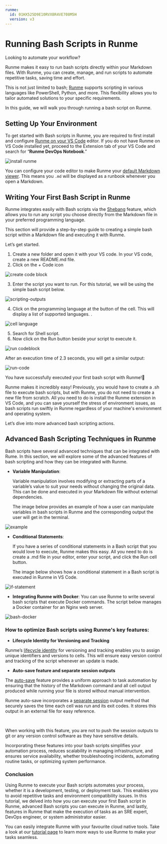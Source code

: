 ```yaml
---
runme:
  id: 01HX525D9E10RVX8R4VE708M5H
  version: v3
---
```


# Running Bash Scripts in Runme

Looking to automate your workflow?

Runme makes it easy to run bash scripts directly within your Markdown files. With Runme, you can create, manage, and run scripts to automate repetitive tasks, saving time and effort.

This is not just limited to bash; [Runme](https://runme.dev/) supports scripting in various languages like PowerShell, Python, and more. This flexibility allows you to tailor automated solutions to your specific requirements.

In this guide, we will walk you through running a bash script on Runme.

## **Setting Up Your Environment**

To get started with Bash scripts in Runme, you are required to first install and configure [Runme on your VS Code](https://docs.runme.dev/installation/installrunme) editor. If you do not have Runme on VS Code installed yet, proceed to the Extension tab of your VS Code and search for “**Runme DevOps Notebook**.”

![install runme](../../../static/img/guide-page/runme-notebooks.png)

You can configure your code editor to make Runme your [default Markdown viewer](https://docs.runme.dev/installation/installrunme#how-to-set-vs-code-as-your-default-markdown-viewer). This means you `.md` will be displayed as a runbook whenever you open a Markdown.

## **Writing Your First Bash Script in Runme**

Runme integrates easily with Bash scripts via the [Shebang](https://docs.runme.dev/configuration/shebang) feature, which allows you to run any script you choose directly from the Markdown file in your preferred programming language.

This section will provide a step-by-step guide to creating a simple bash script within a Markdown file and executing it with Runme.

Let’s get started.

1. Create a new folder and open it with your VS code. In your VS code, create a new README.md file.
2. Click on the + Code icon

![create code block](../../../static/img/guide-page/codeblock.png)

3. Enter the script you want to run. For this tutorial, we will be using the simple bash script below.

![scripting-outputs](../../../static/img/guide-page/scripting-outputs.png)

4. Click on the programming language at the button of the cell. This will display a list of supported languages. .

![cell language](../../../static/img/guide-page/language-mode.png)

5. Search for Shell script.
6. Now click on the Run button beside your script to execute it.

![run codeblock](../../../static/img/guide-page/executionpromt.png)

After an execution time of 2.3 seconds, you will get a similar output:

![run-code](../../../static/img/guide-page/runme-users.png)

You have successfully executed your first bash script with Runme!🎉

Runme makes it incredibly easy! Previously, you would have to create a .sh   file to execute bash scripts, but with Runme, you do not need to create a new file from scratch. All you need to do is install the Runme extension in VS Code, and you can save yourself the stress of environment issues, as bash scripts run swiftly in Runme regardless of your machine's environment and operating system.

Let’s dive into more advanced bash scripting actions.

## **Advanced Bash Scripting Techniques in Runme**

Bash scripts have several advanced techniques that can be integrated with Rume. In this section, we will explore some of the advanced features of bash scripting and how they can be integrated with Runme.

* **Variable Manipulation**:

   Variable manipulation involves modifying or extracting parts of a variable’s value to suit your needs without changing the original data. This can be done and executed in your Markdown file without external dependencies.

   The image below provides an example of how a user can manipulate variables in bash scripts in Runme and the corresponding output the user will get in the terminal.

![example](../../../static/img/guide-page/var-maniuplation.png)

* **Conditional Statements**:

   If you have a series of conditional statements in a Bash script that you would love to execute, Runme makes this easy. All you need to do is create a .md file in your editor, enter your script, and click the Run cell button.

   The image below shows how a conditional statement in a Bash script is executed in Runme in VS Code.

![if-statement](../../../static/img/guide-page/ifstatement.png)

* **Integrating Runme with Docker**:
   You can use Runme to write several bash scripts that execute Docker commands. The script below manages a Docker container for an Nginx web server.

![bash-docker](../../../static/img/guide-page/docker-bash.png)

### How to optimize Bash scripts using Runme's key features:

- **Lifecycle Identity for Versioning and Tracking**

Runme’s [lifecycle identity](https://docs.runme.dev/configuration/lifecycle-identity) for versioning and tracking enables you to assign unique identifiers and versions to cells. This will ensure easy version control and tracking of the script whenever an update is made.

- **Auto-save feature and separate session outputs**

The [auto-save](https://docs.runme.dev/configuration/auto-save) feature provides a uniform approach to task automation by ensuring that the history of the Markdown command and all cell output produced while running your file is stored without manual intervention.

Runme auto-save incorporates a [separate session](https://docs.runme.dev/configuration/auto-save#session-outputs) output method that securely saves the time each cell was run and its exit codes. It stores this output in an external file for easy reference.

<br />
<Infobox type="sidenote" title="Note">

When working with this feature, you are not to push the session outputs to git or any version control software as they have sensitive details.

</Infobox>

Incorporating these features into your bash scripts simplifies your automation process, reduces scalability in managing infrastructure, and ensures service availability, whether troubleshooting incidents, automating routine tasks, or optimizing system performance.

### Conclusion

Using Runme to execute your Bash scripts automates your process, whether it is a development, testing, or deployment task. This enables you to avoid repetitive tasks and environment compatibility issues. In this tutorial, we delved into how you can execute your first Bash script in Runme, advanced Bash scripts you can execute in Runme, and lastly, features in Runme that make the execution of tasks as an SRE expert, DevOps engineer, or system administrator easier.

You can easily integrate Runme with your favourite cloud native tools. Take a look at our [tutorial page](https://docs.runme.dev/guide/) to learn more ways to use Runme to make your tasks seamless.

